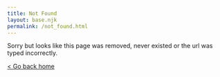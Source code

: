 ```yaml
---
title: Not Found
layout: base.njk
permalink: /not_found.html
---
```


Sorry but looks like this page was removed, never existed or the url was typed incorrectly.

[< Go back home](/)
